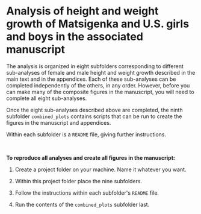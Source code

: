 # Analysis of height and weight growth of Matsigenka and U.S. girls and boys in the associated manuscript

The analysis is organized in eight subfolders corresponding to different sub-analyses of female and male height and weight growth described in the main text and in the appendices. Each of these sub-analyses can be completed independently of the others, in any order. However, before you can make many of the composite figures in the manuscript, you will need to complete all eight sub-analyses.

Once the eight sub-analyses described above are completed, the ninth subfolder ``combined_plots`` contains scripts that can be run to create the figures in the manuscript and appendices. 

Within each subfolder is a ``README`` file, giving further instructions.

 <br/>
 
**To reproduce all analyses and create all figures in the manuscript:**

1. Create a project folder on your machine. Name it whatever you want.

2. Within this project folder place the nine subfolders.

3. Follow the instructions within each subfolder's ``README`` file.

4. Run the contents of the ``combined_plots`` subfolder last.
